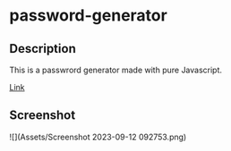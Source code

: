 # password-generator

## Description

This is a passwrord generator made with pure Javascript.

[Link](https://opeezy.github.io/password-generator/)

## Screenshot

![](Assets/Screenshot 2023-09-12 092753.png)
